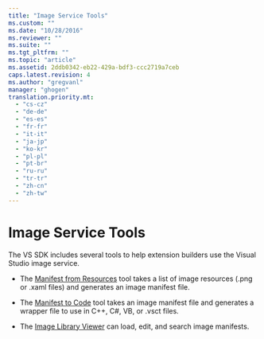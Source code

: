 ```yaml
---
title: "Image Service Tools"
ms.custom: ""
ms.date: "10/28/2016"
ms.reviewer: ""
ms.suite: ""
ms.tgt_pltfrm: ""
ms.topic: "article"
ms.assetid: 2ddb0342-eb22-429a-bdf3-ccc2719a7ceb
caps.latest.revision: 4
ms.author: "gregvanl"
manager: "ghogen"
translation.priority.mt: 
  - "cs-cz"
  - "de-de"
  - "es-es"
  - "fr-fr"
  - "it-it"
  - "ja-jp"
  - "ko-kr"
  - "pl-pl"
  - "pt-br"
  - "ru-ru"
  - "tr-tr"
  - "zh-cn"
  - "zh-tw"
---
```

# Image Service Tools
The VS SDK includes several tools to help extension builders use the Visual Studio image service.  
  
-   The [Manifest from Resources](../../extensibility/internals/manifest-from-resources.md) tool takes a list of image resources (.png or .xaml files) and generates an image manifest file.  
  
-   The [Manifest to Code](../../extensibility/internals/manifest-to-code.md) tool takes an image manifest file and generates a wrapper file to use in C++, C#, VB, or .vsct files.  
  
-   The [Image Library Viewer](../../extensibility/internals/image-library-viewer.md) can load, edit, and search image manifests.